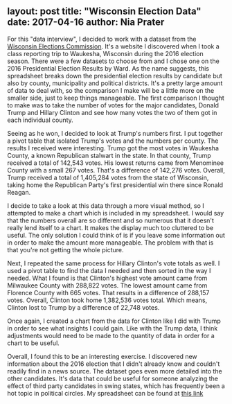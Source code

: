 layout: post
title:  "Wisconsin Election Data"
date:   2017-04-16
author: Nia Prater
---

For this "data interview", I decided to work with a dataset from the [Wisconsin Elections Commission](http://elections.wi.gov/). It's a website I discovered
when I took a class reporting trip to Waukesha, Wisconsin during the 2016 election season. There were a few datasets to choose from and I chose one on the
2016 Presidential Election Results by Ward. As the name suggests, this spreadsheet breaks down the presidential election results by candidate but also by county,
municipality and political districts. It's a pretty large amount of data to deal with, so the comparison I make will be a little more on the smaller side, just to keep
things manageable. The first comparison I thought to make was to take the number of votes for the major candidates, Donald Trump and Hillary Clinton and see how many
votes the two of them got in each individual county.

Seeing as he won, I decided to look at Trump's numbers first. I put together a pivot table that isolated Trump's votes and the numbers per county. The results I received
were interesting. Trump got the most votes in Waukesha County, a known Republican stalwart in the state. In that county, Trump received a total of 142,543 votes.
His lowest returns came from Menominee County with a small 267 votes.  That's a difference of 142,276 votes. Overall, Trump received a total of 1,405,284 votes from the
state of Wisconsin, taking home the Republican Party's first presidential win there since Ronald Reagan.

I decide to take a look at this data through a more visual method, so I attempted to make a chart which is included in my spreadsheet. I would say that the numbers overall
are so different and so numerous that it doesn't really lend itself to a chart. It makes the display much too cluttered to be useful. The only solution I could think of is
if you leave some information out in order to make the amount more manageable. The problem with that is that you're not getting the whole picture.

Next, I repeated the same process for Hillary Clinton's vote totals as well. I used a pivot table to find the data I needed and then sorted in the way I needed. What I found
is that Clinton's highest vote amount came from Milwaukee County with 288,822 votes. The lowest amount came from Florence County with 665 votes. That results in a difference
of 288,157 votes. Overall, Clinton took home 1,382,536 votes total. Which means, Clinton lost to Trump by a difference of 22,748 votes.

Once again, I created a chart from the data for Clinton like I did with Trump in order to see what insights I could gain. Like with the Trump data, I think adjustments would
need to be made to the quantity of data in order for a chart to be useful.

Overall, I found this to be an interesting exercise. I discovered new information about the 2016 election that I didn't already know and couldn't readily find in a news source.
The dataset goes even more detailed into the other candidates. It's data that could be useful for someone analyzing the effect of third party candidates in swing states, which
has frequently been a hot topic in political circles. My spreadsheet can be found at [this link](https://docs.google.com/spreadsheets/d/1rj5oP7_dhZOsi2_0cZ_tWVj8y3BJaDfV0FcCwqV5tPU/edit?usp=sharing)
